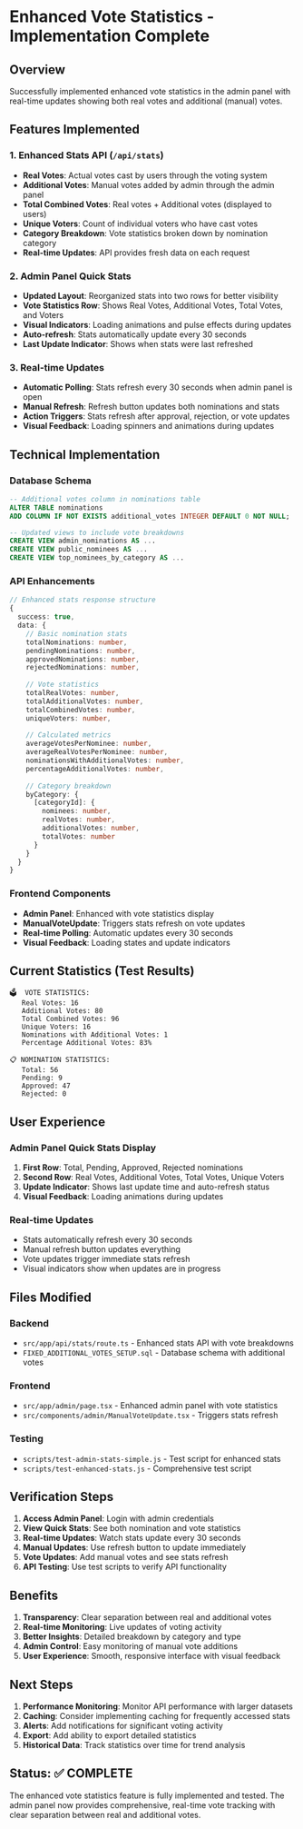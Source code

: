 # Enhanced Vote Statistics - Implementation Complete

## Overview
Successfully implemented enhanced vote statistics in the admin panel with real-time updates showing both real votes and additional (manual) votes.

## Features Implemented

### 1. Enhanced Stats API (`/api/stats`)
- **Real Votes**: Actual votes cast by users through the voting system
- **Additional Votes**: Manual votes added by admin through the admin panel
- **Total Combined Votes**: Real votes + Additional votes (displayed to users)
- **Unique Voters**: Count of individual voters who have cast votes
- **Category Breakdown**: Vote statistics broken down by nomination category
- **Real-time Updates**: API provides fresh data on each request

### 2. Admin Panel Quick Stats
- **Updated Layout**: Reorganized stats into two rows for better visibility
- **Vote Statistics Row**: Shows Real Votes, Additional Votes, Total Votes, and Voters
- **Visual Indicators**: Loading animations and pulse effects during updates
- **Auto-refresh**: Stats automatically update every 30 seconds
- **Last Update Indicator**: Shows when stats were last refreshed

### 3. Real-time Updates
- **Automatic Polling**: Stats refresh every 30 seconds when admin panel is open
- **Manual Refresh**: Refresh button updates both nominations and stats
- **Action Triggers**: Stats refresh after approval, rejection, or vote updates
- **Visual Feedback**: Loading spinners and animations during updates

## Technical Implementation

### Database Schema
```sql
-- Additional votes column in nominations table
ALTER TABLE nominations 
ADD COLUMN IF NOT EXISTS additional_votes INTEGER DEFAULT 0 NOT NULL;

-- Updated views to include vote breakdowns
CREATE VIEW admin_nominations AS ...
CREATE VIEW public_nominees AS ...
CREATE VIEW top_nominees_by_category AS ...
```

### API Enhancements
```typescript
// Enhanced stats response structure
{
  success: true,
  data: {
    // Basic nomination stats
    totalNominations: number,
    pendingNominations: number,
    approvedNominations: number,
    rejectedNominations: number,
    
    // Vote statistics
    totalRealVotes: number,
    totalAdditionalVotes: number,
    totalCombinedVotes: number,
    uniqueVoters: number,
    
    // Calculated metrics
    averageVotesPerNominee: number,
    averageRealVotesPerNominee: number,
    nominationsWithAdditionalVotes: number,
    percentageAdditionalVotes: number,
    
    // Category breakdown
    byCategory: {
      [categoryId]: {
        nominees: number,
        realVotes: number,
        additionalVotes: number,
        totalVotes: number
      }
    }
  }
}
```

### Frontend Components
- **Admin Panel**: Enhanced with vote statistics display
- **ManualVoteUpdate**: Triggers stats refresh on vote updates
- **Real-time Polling**: Automatic updates every 30 seconds
- **Visual Feedback**: Loading states and update indicators

## Current Statistics (Test Results)
```
🗳️  VOTE STATISTICS:
   Real Votes: 16
   Additional Votes: 80
   Total Combined Votes: 96
   Unique Voters: 16
   Nominations with Additional Votes: 1
   Percentage Additional Votes: 83%

📋 NOMINATION STATISTICS:
   Total: 56
   Pending: 9
   Approved: 47
   Rejected: 0
```

## User Experience

### Admin Panel Quick Stats Display
1. **First Row**: Total, Pending, Approved, Rejected nominations
2. **Second Row**: Real Votes, Additional Votes, Total Votes, Unique Voters
3. **Update Indicator**: Shows last update time and auto-refresh status
4. **Visual Feedback**: Loading animations during updates

### Real-time Updates
- Stats automatically refresh every 30 seconds
- Manual refresh button updates everything
- Vote updates trigger immediate stats refresh
- Visual indicators show when updates are in progress

## Files Modified

### Backend
- `src/app/api/stats/route.ts` - Enhanced stats API with vote breakdowns
- `FIXED_ADDITIONAL_VOTES_SETUP.sql` - Database schema with additional votes

### Frontend
- `src/app/admin/page.tsx` - Enhanced admin panel with vote statistics
- `src/components/admin/ManualVoteUpdate.tsx` - Triggers stats refresh

### Testing
- `scripts/test-admin-stats-simple.js` - Test script for enhanced stats
- `scripts/test-enhanced-stats.js` - Comprehensive test script

## Verification Steps

1. **Access Admin Panel**: Login with admin credentials
2. **View Quick Stats**: See both nomination and vote statistics
3. **Real-time Updates**: Watch stats update every 30 seconds
4. **Manual Updates**: Use refresh button to update immediately
5. **Vote Updates**: Add manual votes and see stats refresh
6. **API Testing**: Use test scripts to verify API functionality

## Benefits

1. **Transparency**: Clear separation between real and additional votes
2. **Real-time Monitoring**: Live updates of voting activity
3. **Better Insights**: Detailed breakdown by category and type
4. **Admin Control**: Easy monitoring of manual vote additions
5. **User Experience**: Smooth, responsive interface with visual feedback

## Next Steps

1. **Performance Monitoring**: Monitor API performance with larger datasets
2. **Caching**: Consider implementing caching for frequently accessed stats
3. **Alerts**: Add notifications for significant voting activity
4. **Export**: Add ability to export detailed statistics
5. **Historical Data**: Track statistics over time for trend analysis

## Status: ✅ COMPLETE

The enhanced vote statistics feature is fully implemented and tested. The admin panel now provides comprehensive, real-time vote tracking with clear separation between real and additional votes.